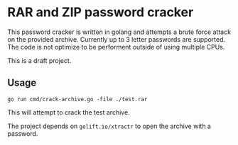 # RAR and ZIP password cracker

This password cracker is written in golang and attempts a brute force attack on the provided archive.
Currently up to 3 letter passwords are supported. The code is not optimize to be performent outside
of using multiple CPUs.

This is a draft project.

## Usage

```text
go run cmd/crack-archive.go -file ./test.rar
```

This will attempt to crack the test archive.

The project depends on `golift.io/xtractr` to open the archive with a password.
